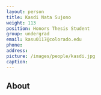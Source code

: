 ```yaml
---
layout: person
title: Kasdi Nata Sujono
weight: 113
position: Honors Thesis Student
group: undergrad
email: kasu0117@colorado.edu
phone:
address:
picture: /images/people/kasdi.jpg
caption:  
---
```



## About
